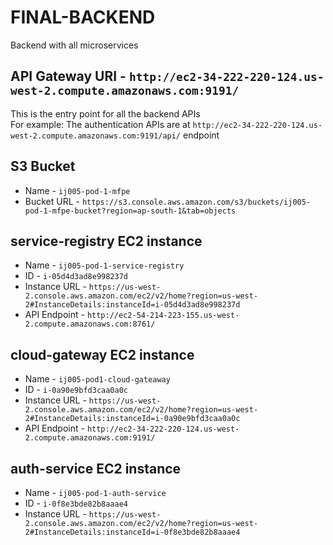 # FINAL-BACKEND
Backend with all microservices

## API Gateway URI - `http://ec2-34-222-220-124.us-west-2.compute.amazonaws.com:9191/`
This is the entry point for all the backend APIs <br/>
For example:
The authentication APIs are at `http://ec2-34-222-220-124.us-west-2.compute.amazonaws.com:9191/api/` endpoint

## S3 Bucket
* Name - `ij005-pod-1-mfpe`
* Bucket URL - `https://s3.console.aws.amazon.com/s3/buckets/ij005-pod-1-mfpe-bucket?region=ap-south-1&tab=objects`


## service-registry EC2 instance
* Name - `ij005-pod-1-service-registry`
* ID - `i-05d4d3ad8e998237d`
* Instance URL - `https://us-west-2.console.aws.amazon.com/ec2/v2/home?region=us-west-2#InstanceDetails:instanceId=i-05d4d3ad8e998237d`
* API Endpoint - `http://ec2-54-214-223-155.us-west-2.compute.amazonaws.com:8761/`

## cloud-gateway EC2 instance
* Name - `ij005-pod1-cloud-gateaway`
* ID - `i-0a90e9bfd3caa0a0c`
* Instance URL - `https://us-west-2.console.aws.amazon.com/ec2/v2/home?region=us-west-2#InstanceDetails:instanceId=i-0a90e9bfd3caa0a0c`
* API Endpoint - `http://ec2-34-222-220-124.us-west-2.compute.amazonaws.com:9191/`

## auth-service EC2 instance
* Name - `ij005-pod-1-auth-service`
* ID - `i-0f8e3bde82b8aaae4`
* Instance URL - `https://us-west-2.console.aws.amazon.com/ec2/v2/home?region=us-west-2#InstanceDetails:instanceId=i-0f8e3bde82b8aaae4`
